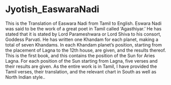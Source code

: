 # Jyotish_EaswaraNadi
This is the Translation of Easwara Nadi from Tamil to English.
Eswara Nadi was said to be the work of a great poet in Tamil called ‘Agasthiyar.’ He has stated that it is stated by Lord Parameshwara or Lord Shiva to his consort, Goddess Parvati. He has written one Khandam for each planet, making a total of seven Khandams. In each Khandam planet’s position, starting from the placement of Lagna to the 12th house, are given, and the results thereof. This is the first book, and this contains the position of the Sun for Aries Lagna. For each position of the Sun starting from Lagna, five verses and their results are given. As the entire work is in Tamil, I have provided the Tamil verses, their translation, and the relevant chart in South as well as North Indian style..
